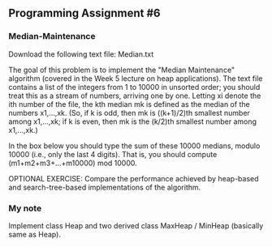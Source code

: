 

## Programming Assignment #6

### Median-Maintenance

Download the following text file: Median.txt

The goal of this problem is to implement the "Median Maintenance" algorithm (covered in the Week 5 lecture on heap applications). The text file contains a list of the integers from 1 to 10000 in unsorted order; you should treat this as a stream of numbers, arriving one by one. Letting xi denote the ith number of the file, the kth median mk is defined as the median of the numbers x1,...,xk. (So, if k is odd, then mk is ((k+1)/2)th smallest number among x1,...,xk; if k is even, then mk is the (k/2)th smallest number among x1,...,xk.)

In the box below you should type the sum of these 10000 medians, modulo 10000 (i.e., only the last 4 digits). That is, you should compute (m1+m2+m3+...+m10000) mod 10000.

OPTIONAL EXERCISE: Compare the performance achieved by heap-based and search-tree-based implementations of the algorithm.


### My note

Implement class Heap and two derived class MaxHeap / MinHeap (basically same as Heap). 

